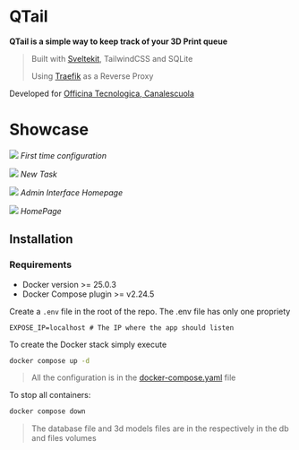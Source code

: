 # QTail
**QTail is a simple way to keep track of your 3D Print queue**

> Built with [Sveltekit](https://kit.svelte.dev), TailwindCSS and SQLite
> 
> Using [Traefik](https://doc.traefik.io/traefik/) as a Reverse Proxy

Developed for [Officina Tecnologica, Canalescuola](https://www.canalescuola.it/officina)
# Showcase

![](https://github.com/Mat12143/qTail/blob/master/docs/config.png)
_First time configuration_

![](https://github.com/Mat12143/qTail/blob/master/docs/add.png)
_New Task_

![](https://github.com/Mat12143/qTail/blob/master/docs/home.png)
_Admin Interface Homepage_

![](https://github.com/Mat12143/qTail/blob/master/docs/printed.png)
_HomePage_
## Installation
### Requirements
- Docker version >= 25.0.3
- Docker Compose plugin >= v2.24.5

Create a ```.env``` file in the root of the repo. The .env file has only one propriety
```.env
EXPOSE_IP=localhost # The IP where the app should listen
```

To create the Docker stack simply execute
```bash
docker compose up -d
```
> All the configuration is in the [docker-compose.yaml](https://github.com/Mat12143/qTail/blob/master/docker-compose.yaml) file

To stop all containers:
```bash
docker compose down
```
> The database file and 3d models files are in the respectively in the db and files volumes
